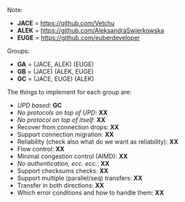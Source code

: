 Note:
* __JACE__ = https://github.com/Vetchu
* __ALEK__ = https://github.com/AleksandraSwierkowska
* __EUGE__ = https://github.com/euberdeveloper

Groups:
* __GA__ = (JACE, ALEK) (EUGE)
* __GB__ = (JACE) (ALEK, EUGE)
* __GC__ = (JACE, EUGE) (ALEK)

The things to implement for each group are:
* _UPD based_: **GC**
* _No protocols on top of UPD_: **XX**
* _No protocol on top of itself_: **XX**
* Recover from connection drops: **XX**
* Support connection migration: **XX**
* Reliability (check also what do we want as reliability): **XX**
* Flow control: **XX**
* Minimal congestion control (AIMD): **XX**
* _No authentication, ecc. ecc._: **XX**
* Support checksums checks: **XX**
* Support multiple (parallel/seq) transfers: **XX**
* Transfer in both directions: **XX**
* Which error conditions and how to handle them: **XX**
